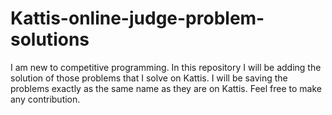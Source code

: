 # Kattis-online-judge-problem-solutions
I am new to competitive programming. In this repository I will be adding the solution of those problems that I solve on Kattis. I will be saving the problems exactly as the same name as they are on Kattis. Feel free to make any contribution.
